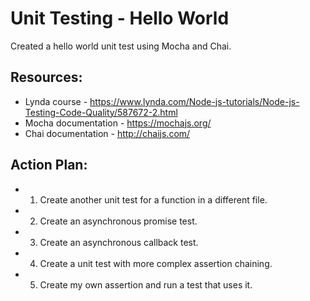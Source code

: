 # Unit Testing - Hello World

Created a hello world unit test using Mocha and Chai.

## Resources:

- Lynda course - https://www.lynda.com/Node-js-tutorials/Node-js-Testing-Code-Quality/587672-2.html
- Mocha documentation - https://mochajs.org/
- Chai documentation - http://chaijs.com/

## Action Plan:

- 1) Create another unit test for a function in a different file.
- 2) Create an asynchronous promise test.
- 3) Create an asynchronous callback test.
- 4) Create a unit test with more complex assertion chaining.
- 5) Create my own assertion and run a test that uses it.
